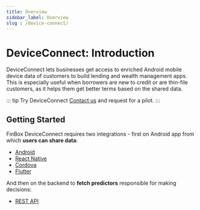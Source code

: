 ```yaml
---
title: Overview
sidebar_label: Overview
slug : /device-connect/
---
```


# DeviceConnect: Introduction
DeviceConnect lets businesses get access to enriched Android mobile device data of customers to build lending and wealth management apps. This is especially useful when borrowers are new to credit or are thin-file customers, as it helps them get better terms based on the shared data.

::: tip Try DeviceConnect
[Contact us](https://finbox.in/contact-us) and request for a pilot.
:::

## Getting Started
FinBox DeviceConnect requires two integrations - first on Android app from which **users can share data**:
- [Android](/device-connect/android.html)
- [React Native](/device-connect/react-native.html)
- [Cordova](/device-connect/cordova.html)
- [Flutter](/device-connect/flutter.html)

And then on the backend to **fetch predictors** responsible for making decisions:
- [REST API](/device-connect/rest-api.html)

